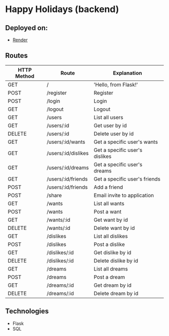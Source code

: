 # Happy Holidays (backend)

## Deployed on:

- [Render](https://happy-holidays-backend.onrender.com/)

## Routes

| HTTP Method | Route               | Explanation                    |
| ----------- | ------------------- | ------------------------------ |
| GET         | /                   | 'Hello, from Flask!'           |
| POST        | /register           | Register                       |
| POST        | /login              | Login                          |
| GET         | /logout             | Logout                         |
| GET         | /users              | List all users                 |
| GET         | /users/:id          | Get user by id                 |
| DELETE      | /users/:id          | Delete user by id              |
| GET         | /users/:id/wants    | Get a specific user's wants    |
| GET         | /users/:id/dislikes | Get a specific user's dislikes |
| GET         | /users/:id/dreams   | Get a specific user's dreams   |
| GET         | /users/:id/friends  | Get a specific user's friends  |
| POST        | /users/:id/friends  | Add a friend                   |
| POST        | /share              | Email invite to application    |
| GET         | /wants              | List all wants                 |
| POST        | /wants              | Post a want                    |
| GET         | /wants/:id          | Get want by id                 |
| DELETE      | /wants/:id          | Delete want by id              |
| GET         | /dislikes           | List all dislikes              |
| POST        | /dislikes           | Post a dislike                 |
| GET         | /dislikes/:id       | Get dislike by id              |
| DELETE      | /dislikes/:id       | Delete dislike by id           |
| GET         | /dreams             | List all dreams                |
| POST        | /dreams             | Post a dream                   |
| GET         | /dreams/:id         | Get dream by id                |
| DELETE      | /dreams/:id         | Delete dream by id             |

## Technologies

- Flask
- SQL
